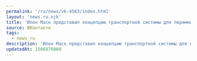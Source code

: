```yaml
---
permalink: '/ru/news/vk-4563/index.html'
layout: 'news.ru.njk'
title: 'Илон Маск представил концепцию транспортной системы для перемещения на Земле с использованием в…'
source: ВКонтакте
tags:
  - news_ru
description: 'Илон Маск представил концепцию транспортной системы для перемещения на Земле с использованием в…'
updatedAt: 1506870060
---
```

